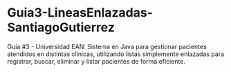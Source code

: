 # Guia3-LineasEnlazadas-SantiagoGutierrez
Guía #3 - Universidad EAN: Sistema en Java para gestionar pacientes atendidos en distintas clínicas, utilizando listas simplemente enlazadas para registrar, buscar, eliminar y listar pacientes de forma eficiente.
